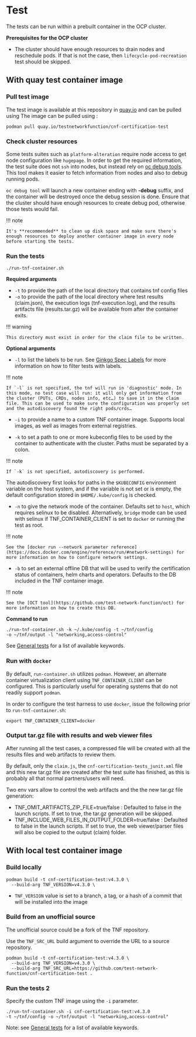 <!-- markdownlint-disable code-block-style line-length no-bare-urls no-emphasis-as-heading -->
# Test

The tests can be run within a prebuilt container in the OCP cluster.

**Prerequisites for the OCP cluster**

* The cluster should have enough resources to drain nodes and reschedule pods. If that is not the case, then ``lifecycle-pod-recreation`` test should be skipped.

## With quay test container image

### Pull test image

The test image is available at this repository in [quay.io](https://quay.io/repository/testnetworkfunction/cnf-certification-test) and can be pulled using
The image can be pulled using :

```shell
podman pull quay.io/testnetworkfunction/cnf-certification-test
```

### Check cluster resources

Some tests suites such as `platform-alteration` require node access to get node configuration like `hugepage`.
In order to get the required information, the test suite does not `ssh` into nodes, but instead rely on [oc debug tools](https://docs.openshift.com/container-platform/3.7/cli_reference/basic_cli_operations.html#debug). This tool makes it easier to fetch information from nodes and also to debug running pods.

`oc debug tool` will launch a new container ending with **-debug** suffix, and the container will be destroyed once the debug session is done. Ensure that the cluster should have enough resources to create debug pod, otherwise those tests would fail.

!!! note

    It's **recommended** to clean up disk space and make sure there's enough resources to deploy another container image in every node before starting the tests.

### Run the tests

```shell
./run-tnf-container.sh
```

**Required arguments**

* `-t` to provide the path of the local directory that contains tnf config files
* `-o` to provide the path of the local directory where test results (claim.json), the execution logs (tnf-execution.log), and the results artifacts file (results.tar.gz) will be available from after the container exits.

!!! warning

    This directory must exist in order for the claim file to be written.

**Optional arguments**

* `-l` to list the labels to be run. See [Ginkgo Spec Labels](https://onsi.github.io/ginkgo/#spec-labels) for more information on how to filter tests with labels.

!!! note

    If `-l` is not specified, the tnf will run in 'diagnostic' mode. In this mode, no test case will run: it will only get information from the cluster (PUTs, CRDs, nodes info, etc…) to save it in the claim file. This can be used to make sure the configuration was properly set and the autodiscovery found the right pods/crds…

* `-i` to provide a name to a custom TNF container image. Supports local images, as well as images from external registries.

* `-k` to set a path to one or more kubeconfig files to be used by the container to authenticate with the cluster. Paths must be separated by a colon.

!!! note

    If `-k` is not specified, autodiscovery is performed.

The autodiscovery first looks for paths in the `$KUBECONFIG` environment variable on the host system, and if the variable is not set or is empty, the default configuration stored in `$HOME/.kube/config` is checked.

* `-n` to give the network mode of the container. Defaults set to `host`, which requires selinux to be disabled. Alternatively, `bridge` mode can be used with selinux if TNF_CONTAINER_CLIENT is set to `docker` or running the test as root.

!!! note

    See the [docker run --network parameter reference](https://docs.docker.com/engine/reference/run/#network-settings) for more information on how to configure network settings.

* `-b` to set an external offline DB that will be used to verify the certification status of containers, helm charts and operators. Defaults to the DB included in the TNF container image.

!!! note

    See the [OCT tool](https://github.com/test-network-function/oct) for more information on how to create this DB.

**Command to run**

```shell
./run-tnf-container.sh -k ~/.kube/config -t ~/tnf/config
-o ~/tnf/output -l "networking,access-control"
```

See [General tests](test-spec.md#general-tests) for a list of available keywords.

### Run with `docker`

By default, `run-container.sh` utilizes `podman`. However, an alternate container virtualization
client using `TNF_CONTAINER_CLIENT` can be configured. This is particularly useful for operating systems that do not readily support
`podman`.

In order to configure the test harness to use `docker`, issue the following prior to
`run-tnf-container.sh`:

```shell
export TNF_CONTAINER_CLIENT=docker
```

### Output tar.gz file with results and web viewer files

After running all the test cases, a compressed file will be created with all the results files and web artifacts to review them.

By default, only the `claim.js`, the `cnf-certification-tests_junit.xml` file and this new tar.gz file are created after the test suite has finished, as this is probably all that normal partners/users will need.

Two env vars allow to control the web artifacts and the the new tar.gz file generation:

* TNF_OMIT_ARTIFACTS_ZIP_FILE=true/false : Defaulted to false in the launch scripts. If set to true, the tar.gz generation will be skipped.
* TNF_INCLUDE_WEB_FILES_IN_OUTPUT_FOLDER=true/false : Defaulted to false in the launch scripts. If set to true, the web viewer/parser files will also be copied to the output (claim) folder.

## With local test container image

### Build locally

```shell
podman build -t cnf-certification-test:v4.3.0 \
  --build-arg TNF_VERSION=v4.3.0 \
```

* `TNF_VERSION` value is set to a branch, a tag, or a hash of a commit that will be installed into the image

### Build from an unofficial source

The unofficial source could be a fork of the TNF repository.

Use the `TNF_SRC_URL` build argument to override the URL to a source repository.

```shell
podman build -t cnf-certification-test:v4.3.0 \
  --build-arg TNF_VERSION=v4.3.0 \
  --build-arg TNF_SRC_URL=https://github.com/test-network-function/cnf-certification-test .
```

### Run the tests 2

Specify the custom TNF image using the `-i` parameter.

```shell
./run-tnf-container.sh -i cnf-certification-test:v4.3.0
-t ~/tnf/config -o ~/tnf/output -l "networking,access-control"
```

 Note: see [General tests](test-spec.md#general-tests) for a list of available keywords.
